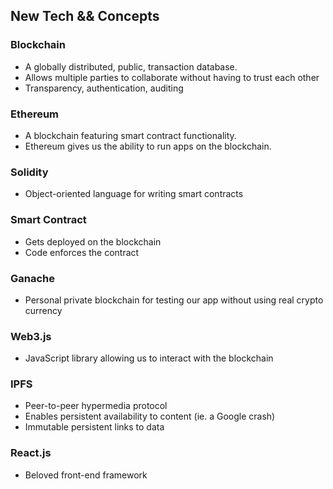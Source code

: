## New Tech && Concepts

### Blockchain

- A globally distributed, public, transaction database.
- Allows multiple parties to collaborate without having to trust each other
- Transparency, authentication, auditing

### Ethereum

- A blockchain featuring smart contract functionality.
- Ethereum gives us the ability to run apps on the blockchain.

### Solidity

- Object-oriented language for writing smart contracts

### Smart Contract

- Gets deployed on the blockchain
- Code enforces the contract

### Ganache

- Personal private blockchain for testing our app without using real crypto currency

### Web3.js

- JavaScript library allowing us to interact with the blockchain

### IPFS

- Peer-to-peer hypermedia protocol
- Enables persistent availability to content (ie. a Google crash)
- Immutable persistent links to data

### React.js

- Beloved front-end framework
